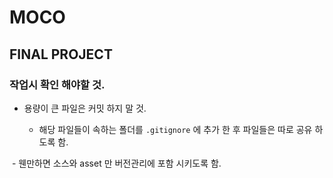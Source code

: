 # MOCO 

## FINAL PROJECT


### 작업시 확인 해야할 것.

- 용량이 큰 파일은 커밋 하지 말 것.
  
  - 해당 파일들이 속하는 폴더를 `.gitignore` 에 추가 한 후 파일들은 따로 공유 하도록 함.

  - 웬만하면 소스와 asset 만 버전관리에 포함 시키도록 함.
